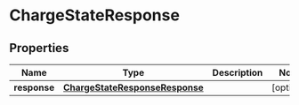 
# ChargeStateResponse

## Properties
Name | Type | Description | Notes
------------ | ------------- | ------------- | -------------
**response** | [**ChargeStateResponseResponse**](ChargeStateResponseResponse.md) |  |  [optional]



